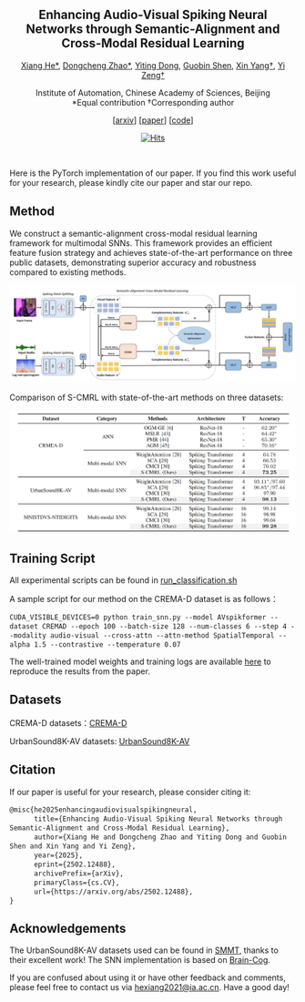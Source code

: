<div align="center">

<h2 class="papername"> Enhancing Audio-Visual Spiking Neural Networks through Semantic-Alignment and   Cross-Modal Residual Learning </h2>
<div>
<div>
    <a href="https://scholar.google.com/citations?user=Em5FqXYAAAAJ" target="_blank">Xiang He*</a>,
    <a href="https://scholar.google.com/citations?user=2E9Drq8AAAAJ" target="_blank">Dongcheng Zhao*</a>,
    <a href="https://scholar.google.com/citations?user=YLbBO9IAAAAJ" target="_blank">Yiting Dong</a>,
    <a href="https://scholar.google.com/citations?user=Sv-WdBkAAAAJ" target="_blank">Guobin Shen</a>,
    <a href="https://ieeexplore.ieee.org/author/37401423300" target="_blank">Xin Yang†</a>,
    <a href="https://scholar.google.com/citations?user=Rl-YqPEAAAAJ" target="_blank">Yi Zeng†</a>
</div>

Institute of Automation, Chinese Academy of Sciences, Beijing<br>
*Equal contribution
†Corresponding author

\[[arxiv](https://arxiv.org/abs/2502.12488)\] \[[paper]()\] \[[code](https://github.com/Brain-Cog-Lab/S-CMRL)\]

[![Hits](https://hits.seeyoufarm.com/api/count/incr/badge.svg?url=https%3A%2F%2Fgithub.com%2FBrain-Cog-Lab%2FS-CMRL&count_bg=%2379C83D&title_bg=%23555555&icon=&icon_color=%23E7E7E7&title=hits&edge_flat=false)](https://hits.seeyoufarm.com)

</div>
<br>

</div>

Here is the PyTorch implementation of our paper. 
If you find this work useful for your research, please kindly cite our paper and star our repo.

## Method

We construct a semantic-alignment cross-modal residual learning framework for multimodal SNNs. This framework provides an efficient feature fusion strategy and achieves state-of-the-art performance on three public datasets, demonstrating superior accuracy and robustness compared to existing methods. 

<img src="./figs/method.jpg" alt="method" style="zoom:80%;" />

Comparison of S-CMRL with state-of-the-art methods on three datasets:

<img src="./figs/results.jpg" alt="results" style="zoom:80%;" />



## Training Script

All experimental scripts can be found in [run_classification.sh](./SNN/run_classification.sh)

A sample script for our method on the CREMA-D dataset is as follows：

```
CUDA_VISIBLE_DEVICES=0 python train_snn.py --model AVspikformer --dataset CREMAD --epoch 100 --batch-size 128 --num-classes 6 --step 4 --modality audio-visual --cross-attn --attn-method SpatialTemporal --alpha 1.5 --contrastive --temperature 0.07
```



The well-trained model weights and training logs are available [here]() to reproduce the results from the paper.



## Datasets

CREMA-D datasets：[CREMA-D](https://github.com/CheyneyComputerScience/CREMA-D)

UrbanSound8K-AV datasets: [UrbanSound8K-AV](https://github.com/Guo-Lingyue/SMMT)



## Citation
If our paper is useful for your research, please consider citing it:
```
@misc{he2025enhancingaudiovisualspikingneural,
      title={Enhancing Audio-Visual Spiking Neural Networks through Semantic-Alignment and Cross-Modal Residual Learning}, 
      author={Xiang He and Dongcheng Zhao and Yiting Dong and Guobin Shen and Xin Yang and Yi Zeng},
      year={2025},
      eprint={2502.12488},
      archivePrefix={arXiv},
      primaryClass={cs.CV},
      url={https://arxiv.org/abs/2502.12488}, 
}
```





## Acknowledgements

The UrbanSound8K-AV datasets used can be found in [SMMT](https://github.com/Guo-Lingyue/SMMT), thanks to their excellent work!  The SNN implementation is based on [Brain-Cog](https://github.com/BrainCog-X/Brain-Cog).  

If you are confused about using it or have other feedback and comments, please feel free to contact us via hexiang2021@ia.ac.cn. Have a good day!
